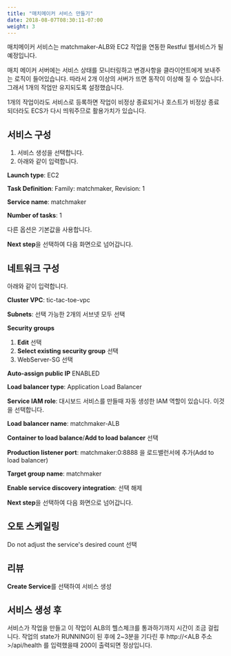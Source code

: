 ```yaml
---
title: "매치메이커 서비스 만들기"
date: 2018-08-07T08:30:11-07:00
weight: 3
---
```


매치메이커 서비스는 matchmaker-ALB와 EC2 작업을 연동한 Restful 웹서비스가 될 예정입니다.

매치 메이커 서버에는 서비스 상태를 모니터링하고 변경사항을 클라이언트에게 보내주는 로직이 들어있습니다. 따라서 2개 이상의 서버가 뜨면 동작이 
이상해 질 수 있습니다. 그래서 1개의 작업만 유지되도록 설정했습니다.

1개의 작업이라도 서비스로 등록하면 작업이 비정상 종료되거나 호스트가 비정상 종료되더라도 ECS가 다시 띄워주므로 활용가치가 있습니다.


## 서비스 구성

1. 서비스 생성을 선택합니다.
1. 아래와 같이 입력합니다.

**Launch type**: EC2

**Task Definition**: Family: matchmaker, Revision: 1

**Service name**: matchmaker

**Number of tasks**: 1

다른 옵션은 기본값을 사용합니다.

**Next step**을 선택하여 다음 화면으로 넘어갑니다.


## 네트워크 구성

아래와 같이 입력합니다.

**Cluster VPC**: tic-tac-toe-vpc

**Subnets**: 선택 가능한 2개의 서브넷 모두 선택

**Security groups**
1. **Edit** 선택
1. **Select existing security group** 선택
1. WebServer-SG 선택

**Auto-assign public IP** ENABLED

**Load balancer type**: Application Load Balancer

**Service IAM role**: 대시보드 서비스를 만들때 자동 생성한 IAM 역할이 있습니다. 이것을 선택합니다.

**Load balancer name**: matchmaker-ALB

**Container to load balance**/**Add to load balancer** 선택

**Production listener port**: matchmaker:0:8888 을 로드밸런서에 추가(Add to load balancer)

**Target group name**: matchmaker

**Enable service discovery integration**: 선택 해제

**Next step**을 선택하여 다음 화면으로 넘어갑니다.

## 오토 스케일링

Do not adjust the service's desired count 선택

## 리뷰

**Create Service**를 선택하여 서비스 생성


## 서비스 생성 후

서비스가 작업을 만들고 이 작업이 ALB의 헬스체크를 통과하기까지 시간이 조금 걸립니다. 작업의 state가 RUNNING이 된 후에 2~3분을 기다린 후 
http://<ALB 주소>/api/health 를 입력했을때 200이 출력되면 정상입니다.

